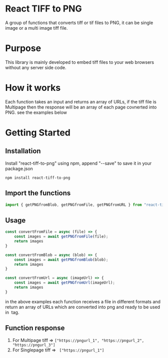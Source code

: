 
# React TIFF to PNG
A group of functions that converts tiff or tif files to PNG, it can be single image or a multi image tiff file.


# Purpose

This library is mainly developed to embed tiff files to your web browsers without any server side code.

# How it works

Each function takes an input and returns an array of URLs, if the tiff file is Multipage then the response will be an array of each page covnerted into PNG. see the examples below

# Getting Started

## Installation
Install "react-tiff-to-png" using npm, append "--save" to save it in your package.json

```
npm install react-tiff-to-png

```

## Import the functions

```javascript
import { getPNGfromBlob, getPNGfromFile, getPNGfromURL } from "react-tiff-to-png"

```

## Usage

```javascript
const convertFromFile = async (file) => {
    const images = await getPNGfromFile(file);
    return images
}

const convertFromBlob = async (blob) => {
    const images = await getPNGfromBlob(blob);
    return images
}

const convertFromUrl = async (imageUrl) => {
    const images = await getPNGfromUrl(imageUrl);
    return images
}

```
in the above examples each function receives a file in different formats and return an array of URLs which are converted into png and ready to be used in <img /> tag.

## Function response

1. For Multipage tiff => ``` ["https://pngurl_1", "https://pngurl_2", "https://pngurl_3"] ```
2. For Singlepage tiff => ``` ["https://pngurl_1"]```